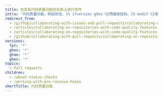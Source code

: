 ```yaml
---
title: 在具有代码质量功能的仓库上进行协作
intro: '代码质量功能，例如状态、{% ifversion ghes %}预接收挂钩、{% endif %}受保护分支和必需状态检查，可帮助协作者做出符合组织和仓库管理员设置条件的贡献。'
redirect_from:
  - /github/collaborating-with-issues-and-pull-requests/collaborating-on-repositories-with-code-quality-features/
  - /articles/collaborating-on-repositories-with-code-quality-features-enabled/
  - /articles/collaborating-on-repositories-with-code-quality-features
  - /github/collaborating-with-pull-requests/collaborating-on-repositories-with-code-quality-features
versions:
  fpt: '*'
  ghes: '*'
  ghae: '*'
  ghec: '*'
topics:
  - Pull requests
children:
  - /about-status-checks
  - /working-with-pre-receive-hooks
shortTitle: 代码质量功能
---
```



